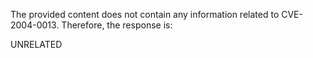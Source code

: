 The provided content does not contain any information related to CVE-2004-0013. Therefore, the response is:

UNRELATED
